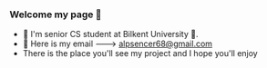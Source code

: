 ### Welcome my page 👋

- :school: I'm senior CS student at Bilkent University :school:.
- 💬 Here is my email ---> alpsencer68@gmail.com
- There is the place you'll see my project and I hope you'll enjoy
<!--
**Alpsencer68/Alpsencer68** is a ✨ _special_ ✨ repository because its `README.md` (this file) appears on your GitHub profile.

Here are some ideas to get you started:

- 🔭 I’m currently working on ...
- 🌱 I’m currently learning ...
- 👯 I’m looking to collaborate on ...
- 🤔 I’m looking for help with ...
- 💬 Ask me about ...
- 📫 How to reach me: ...
- 😄 Pronouns: ...
- ⚡ Fun fact: ...
-->
